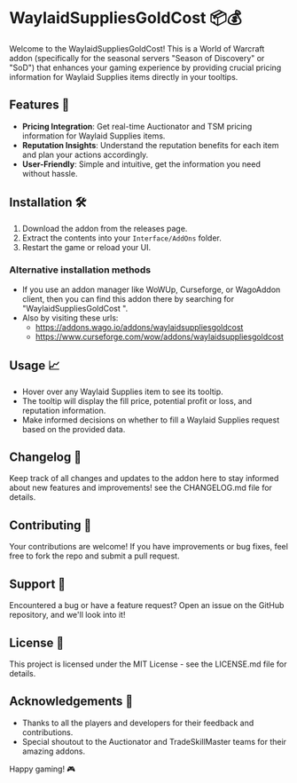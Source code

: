# WaylaidSuppliesGoldCost 📦💰

Welcome to the WaylaidSuppliesGoldCost! This is a World of Warcraft addon (specifically for the seasonal servers "Season of Discovery" or "SoD") that enhances your gaming experience by providing crucial pricing information for Waylaid Supplies items directly in your tooltips.

## Features 🌟

- **Pricing Integration**: Get real-time Auctionator and TSM pricing information for Waylaid Supplies items.
- **Reputation Insights**: Understand the reputation benefits for each item and plan your actions accordingly.
- **User-Friendly**: Simple and intuitive, get the information you need without hassle.

## Installation 🛠️

1. Download the addon from the releases page.
2. Extract the contents into your `Interface/AddOns` folder.
3. Restart the game or reload your UI.

### Alternative installation methods
- If you use an addon manager like WoWUp, Curseforge, or WagoAddon client, then you can find this addon there by searching for "WaylaidSuppliesGoldCost ".
- Also by visiting these urls: 
  - https://addons.wago.io/addons/waylaidsuppliesgoldcost
  - https://www.curseforge.com/wow/addons/waylaidsuppliesgoldcost

## Usage 📈

- Hover over any Waylaid Supplies item to see its tooltip.
- The tooltip will display the fill price, potential profit or loss, and reputation information.
- Make informed decisions on whether to fill a Waylaid Supplies request based on the provided data.

## Changelog 📝
Keep track of all changes and updates to the addon here to stay informed about new features and improvements! see the CHANGELOG.md file for details.

## Contributing 🤝

Your contributions are welcome! If you have improvements or bug fixes, feel free to fork the repo and submit a pull request.

## Support 💬

Encountered a bug or have a feature request? Open an issue on the GitHub repository, and we'll look into it!

## License 📄

This project is licensed under the MIT License - see the LICENSE.md file for details.

## Acknowledgements 🙏

- Thanks to all the players and developers for their feedback and contributions.
- Special shoutout to the Auctionator and TradeSkillMaster teams for their amazing addons.

Happy gaming! 🎮
